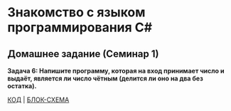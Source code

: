 # Знакомство с языком программирования С#
## Домашнее задание (Семинар 1)

**Задача 6: Напишите программу, которая на вход принимает число и выдаёт, является ли число чётным (делится ли оно на два без остатка).**

[КОД](Program.cs)  |  [БЛОК-СХЕМА](diagram.drawio.png)